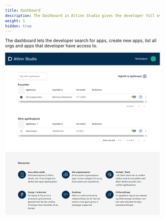 ```yaml
---
title: Dashboard
description: The Dashboard in Altinn Studio gives the developer full overview over their apps.
weight: 1
hidden: true
---
```


The dashboard lets the developer search for apps, create new apps, list all orgs and apps that developer have access to.

![Dashboard](dashboard.png "Dashboard")